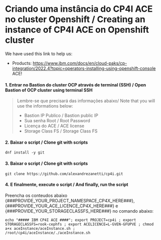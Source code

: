 # Criando uma instância do CP4I ACE no cluster Openshift / Creating an instance of CP4I ACE on Openshift cluster

We have used this link to help us: 
- Products: https://www.ibm.com/docs/en/cloud-paks/cp-integration/2022.4?topic=operators-installing-using-openshift-console<br>
            ACE!
 
#### 1. Entrar no Bastion do cluster OCP através de terminal (SSH) / Open Bastion of OCP cluster using terminal SSH
> Lembre-se que precisará das informações abaixo/ Note that you will use the informations below:<br>
> - Bastion IP Publico / Bastion public IP<br>
> - Sua senha Root / Root Password<br>
> - Licença do ACE / ACE license
> - Storage Class FS / Storage Class FS

#### 2. Baixar o script / Clone git with scripts
```
dnf install -y git
```

#### 3. Baixar o script / Clone git with scripts
```
git clone https://github.com/alexandrezanetti/cp4i.git
```

#### 4. E finalmente, execute o script / And finally, run the script
Preencha os conteudos abaixo {###PROVIDE_YOUR_PROJECT_NAMESPACE_CP4X_HERE###}, {###PROVIDE_YOUR_ACE_LICENCE_CP4X_HERE###} e {###PROVIDE_YOUR_STORAGECLASSFS_HERE###} no comando abaixo:
```
echo "##### IBM CP4I ACE ####"; export PROJECT=cp4i ; export STORAGECLASSFS=rook-cephfs ; export ACELICENCE=L-GVEN-GFUPVE ; chmod a+x aceInstance/aceInstance.sh ; /root/cp4i/aceInstance/./aceInstance.sh
```

```
 
